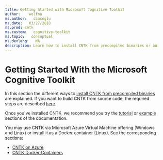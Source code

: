 ```yaml
---
title: Getting Started with Microsoft Cognitive Toolkit
author:    wolfma
ms.author:   cbasoglu
ms.date:   03/27/2018
ms.prod: cntk
ms.custom:   cognitive-toolkit
ms.topic:   conceptual
ms.devlang:   NA
description: Learn how to install CNTK from precompiled binaries or build from source code. Explore tutorials, examples, and use via Azure Virtual Machine or Docker container.
---
```

# Getting Started With the Microsoft Cognitive Toolkit

In this section the different ways to [install CNTK from precompiled binaries](./Setup-CNTK-on-your-machine.md) are explained. If you want to build CNTK from source code, the required steps are described [here](./Setup-CNTK-from-source.md).

Once you've installed CNTK, we recommend you try the [tutorial](./Tutorials.md) or [example](./Examples.md) sections of the documentation.

You may use CNTK via Microsoft Azure Virtual Machine offering (Windows and Linux) or install it as a Docker container (Linux). See the corresponding sections:

* [CNTK on Azure](./CNTK-on-Azure.md)
* [CNTK Docker Containers](./CNTK-Docker-Containers.md)
